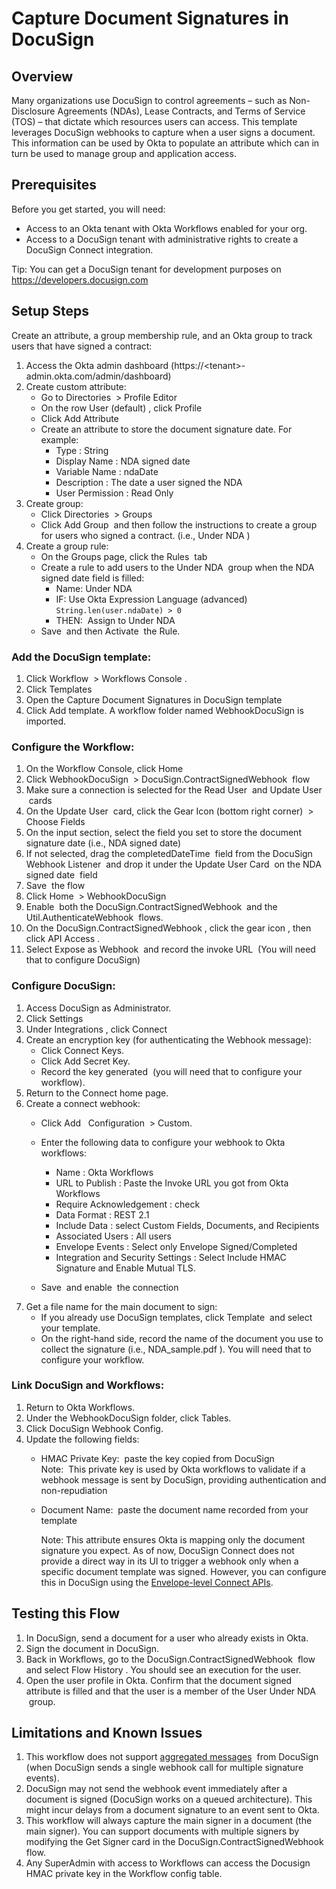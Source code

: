 # Capture Document Signatures in DocuSign

## Overview

Many organizations use DocuSign to control agreements – such as
Non-Disclosure Agreements (NDAs), Lease Contracts, and Terms of Service
(TOS) – that dictate which resources users can access. This template
leverages DocuSign webhooks to capture when a user signs a document.
This information can be used by Okta to populate an attribute which can
in turn be used to manage group and application access.

## Prerequisites

Before you get started, you will need:

*   Access to an Okta tenant with Okta Workflows enabled for your org.
*   Access to a DocuSign tenant with administrative rights to create a
    DocuSign Connect integration.

Tip: You can get a DocuSign tenant for development purposes on <a href="https://www.google.com/url?q=https://developers.docusign.com&amp;sa=D&amp;source=editors&amp;ust=1635799419696000&amp;usg=AOvVaw1wDHvFFdX9kWfy9eFBMaIV" class="c7">https://developers.docusign.com</a>

## Setup Steps

Create an attribute, a group membership rule, and an Okta group to track users
that have signed a contract:

1.  Access the Okta admin dashboard
    (https://&lt;tenant&gt;-admin.okta.com/admin/dashboard)
2.  Create custom attribute:
    *  Go to
        Directories
         &gt;
        Profile Editor
    *  On the row
        User (default)
        , click
        Profile
    *  Click
        Add Attribute
    *  Create an attribute to store the document signature date. For
        example:
        *  Type
            : String
        *  Display Name
            : NDA signed date
        *  Variable Name
            : ndaDate
        *  Description
            : The date a user signed the NDA
        *  User Permission
            : Read Only
3.  Create group:
    *  Click
        Directories
         &gt;
        Groups
    *  Click
        Add Group
         and then follow the instructions to create a group for users who
        signed a contract. (i.e.,
        Under NDA
        )
4.  Create a group rule:
    *  On the Groups page, click the
        Rules
         tab
    *  Create a rule to add users to the
        Under NDA
         group when the NDA signed date field is filled:
        *  Name: Under NDA
        *  IF:
            Use Okta Expression Language (advanced)  
            `String.len(user.ndaDate) > 0`
        *  THEN:
             Assign to Under NDA
    *  Save
         and then
        Activate
         the Rule.

### Add the DocuSign template:

1.  Click
    Workflow
     &gt;
    Workflows Console
    .
2.  Click
    Templates
3.  Open the
    Capture Document Signatures in DocuSign
    template
4.  Click
    Add template. A workflow folder named WebhookDocuSign is imported.

### Configure the Workflow:

1.  On the Workflow Console, click
    Home
2.  Click
    WebhookDocuSign
     &gt;
    DocuSign.ContractSignedWebhook
     flow
3.  Make sure a connection is selected for the
    Read User
     and
    Update User
     cards
4.  On the
    Update User
     card, click the
    Gear Icon (bottom right corner)
     &gt;
    Choose Fields
5.  On the input section, select the field you set to store the document
    signature date (i.e., NDA signed date)
6.  If not selected, drag the
    completedDateTime
     field from the
    DocuSign Webhook Listener
     and drop it under the
    Update User Card
     on the
    NDA signed date
     field
7.  Save
     the flow
8.  Click
    Home
     &gt;
    WebhookDocuSign
9.  Enable
     both the
    DocuSign.ContractSignedWebhook
     and the
    Util.AuthenticateWebhook
     flows.
10. On the
    DocuSign.ContractSignedWebhook
    , click the
    gear icon
    , then click
    API Access
    .
11. Select
    Expose as Webhook
     and record the
    invoke URL
     (You will need that to configure DocuSign)

### Configure DocuSign:

1.  Access DocuSign as Administrator.
2.  Click
    Settings
3.  Under
    Integrations
    , click
    Connect
4.  Create an encryption key (for authenticating the Webhook message):
    *  Click
        Connect Keys.
    *  Click
        Add Secret Key.
    *  Record the key generated
         (you will need that to configure your workflow).
5.  Return to the Connect home page.
6.  Create a connect webhook:
    *  Click
        Add
         
        Configuration
         &gt;
        Custom.
        
    *  Enter the following data to configure your webhook to Okta
        workflows:
        *  Name
            : Okta Workflows
        *  URL to Publish
            : Paste the Invoke URL you got from Okta Workflows
        *  Require Acknowledgement
            : check
        *  Data Format
            : REST 2.1
        *  Include Data
            : select Custom Fields, Documents, and Recipients
        *  Associated Users
            : All users
        *  Envelope Events
            : Select only Envelope Signed/Completed
        *  Integration and Security Settings
            : Select Include HMAC Signature and Enable Mutual TLS.
    *  Save
         and
        enable
         the connection
7.  Get a file name for the main document to sign:
    *  If you already use DocuSign templates, click
        Template
         and select your template.
    *  On the right-hand side, record the name of the document you use to
        collect the signature (i.e.,
        NDA\_sample.pdf
        ). You will need that to configure your workflow.

### Link DocuSign and Workflows:

1.  Return to Okta Workflows.
2.  Under the WebhookDocuSign folder, click
    Tables.
3.  Click
    DocuSign Webhook Config.
4.  Update the following fields:
    *  HMAC Private Key:
         paste the key copied from DocuSign  
        Note:
         This private key is used by Okta workflows to validate if a webhook
        message is sent by DocuSign, providing authentication and
        non-repudiation
    *  Document Name:
         paste the document name recorded from your template  
        
        Note: This attribute ensures Okta is mapping only the document signature
        you expect. As of now, DocuSign Connect does not provide a direct
        way in its UI to trigger a webhook only when a specific document
        template was signed. However, you can configure this in DocuSign
        using the
        <a href="https://www.google.com/url?q=https://developers.docusign.com/platform/webhooks/connect/build-listener/&amp;sa=D&amp;source=editors&amp;ust=1635799419720000&amp;usg=AOvVaw1PnJj0RN_k-m-sIFVGE7et" class="c7">Envelope-level Connect APIs</a>.

## Testing this Flow

1.  In DocuSign, send a document for a user who already exists in Okta.
2.  Sign the document in DocuSign.
3.  Back in Workflows, go to the
    DocuSign.ContractSignedWebhook
     flow and select
    Flow History
    . You should see an execution for the user.
4.  Open the user profile in Okta. Confirm that the document signed
    attribute is filled and that the user is a member of the
    User Under NDA
     group.

## Limitations and Known Issues

1.  This workflow does not support
    <a href="https://www.google.com/url?q=https://developers.docusign.com/platform/webhooks/connect/architecture/&amp;sa=D&amp;source=editors&amp;ust=1635799419725000&amp;usg=AOvVaw1oe7My9m5DsMmoM6FZOERA" class="c7">aggregated messages</a>
     from DocuSign (when DocuSign sends a single webhook call for
    multiple signature events).
2.  DocuSign may not send the webhook event immediately after a document
    is signed (DocuSign works on a queued architecture). This might
    incur delays from a document signature to an event sent to Okta.
3.  This workflow will always capture the main signer in a document (the
    main signer). You can support documents with multiple signers by
    modifying the Get Signer card in the DocuSign.ContractSignedWebhook
    flow.
4.  Any SuperAdmin with access to Workflows can access the Docusign HMAC
    private key in the Workflow config table.
